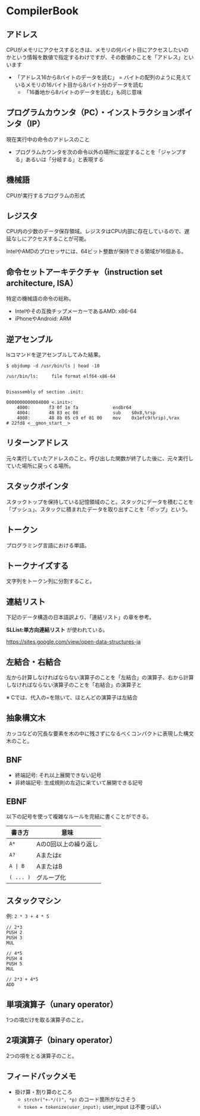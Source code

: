 # CompilerBook

## アドレス

CPUがメモリにアクセスするときは、メモリの何バイト目にアクセスしたいのかという情報を数値で指定するわけですが、その数値のことを「アドレス」といいます

- 「アドレス16から8バイトのデータを読む」 = バイトの配列のように見えているメモリの16バイト目から8バイト分のデータを読む
  - 「16番地から8バイトのデータを読む」も同じ意味

## プログラムカウンタ（PC）・インストラクションポインタ（IP）

現在実行中の命令のアドレスのこと

- プログラムカウンタを次の命令以外の場所に設定することを「ジャンプする」あるいは「分岐する」と表現する

## 機械語

CPUが実行するプログラムの形式

## レジスタ

CPU内の少数のデータ保存領域。レジスタはCPU内部に存在しているので、遅延なしにアクセスすることが可能。

IntelやAMDのプロセッサには、64ビット整数が保持できる領域が16個ある。

## 命令セットアーキテクチャ（instruction set architecture, ISA）

特定の機械語の命令の総称。

- Intelやその互換チップメーカーであるAMD: x86-64
- iPhoneやAndroid: ARM

## 逆アセンブル

lsコマンドを逆アセンブルしてみた結果。

```console
$ objdump -d /usr/bin/ls | head -10

/usr/bin/ls:     file format elf64-x86-64


Disassembly of section .init:

0000000000004000 <.init>:
    4000:       f3 0f 1e fa             endbr64 
    4004:       48 83 ec 08             sub    $0x8,%rsp
    4008:       48 8b 05 c9 ef 01 00    mov    0x1efc9(%rip),%rax        # 22fd8 <__gmon_start__>
```

## リターンアドレス

元々実行していたアドレスのこと。呼び出した関数が終了した後に、元々実行していた場所に戻っくる場所。


## スタックポインタ

スタックトップを保持している記憶領域のこと。スタックにデータを積むことを「プッシュ」、スタックに積まれたデータを取り出すことを「ポップ」という。

## トークン

プログラミング言語における単語。

## トークナイズする

文字列をトークン列に分割すること。

## 連結リスト

下記のデータ構造の日本語訳より、「連結リスト」の章を参考。

**SLList:単方向連結リスト** が使われている。

<https://sites.google.com/view/open-data-structures-ja>

## 左結合・右結合

左から計算しなければならない演算子のことを「左結合」の演算子、右から計算しなければならない演算子のことを「右結合」の演算子と

※ Cでは、代入の=を除いて、ほとんどの演算子は左結合

## 抽象構文木

カッコなどの冗長な要素を木の中に残さずになるべくコンパクトに表現した構文木のこと。

## BNF

- 終端記号: それ以上展開できない記号
- 非終端記号: 生成規則の左辺に来ていて展開できる記号

## EBNF

以下の記号を使って複雑なルールを完結に書くことができる。

| 書き方 |	意味 |
| --- |	--- |
| `A*` |	Aの0回以上の繰り返し |
| `A?` |	Aまたはε |
| `A \| B` |	AまたはB |
| `( ... )` |	グループ化 |

## スタックマシン

例: `2 * 3 + 4 * 5`

```
// 2*3
PUSH 2
PUSH 3
MUL

// 4*5
PUSH 4
PUSH 5
MUL

// 2*3 + 4*5
ADD
```

## 単項演算子（unary operator）

1つの項だけを取る演算子のこと。

## 2項演算子（binary operator）

2つの項をとる演算子のこと。

## フィードバックメモ

- 掛け算・割り算のところ
  - `strchr("+-*/()", *p)` のコード箇所がなさそう
  - `token = tokenize(user_input);` user_input は不要っぽい
